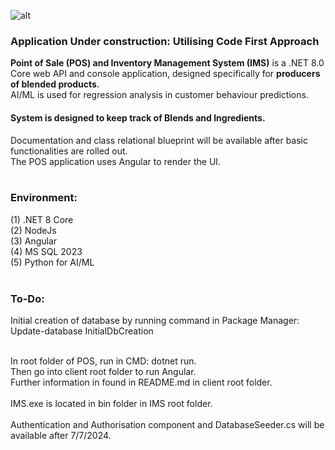 ![alt ](https://github.com/kiet1375/POS_IMS/https://github.com/kiet1375/POS_IMS/main/POS_IMS/imgs/POS_IMS.jpg)

<h3><b>Application Under construction: Utilising Code First Approach</b></h3>
<b>Point of Sale (POS) and Inventory Management System (IMS)</b> is a .NET 8.0 Core web API and console application, designed specifically for <b>producers of blended products</b>. <br />
AI/ML is used for regression analysis in customer behaviour predictions.
<h4>System is designed to keep track of Blends and Ingredients.</h4>
Documentation and class relational blueprint will be available after basic functionalities are rolled out.</br />
The POS application uses Angular to render the UI.<br /><br />
<h3>Environment:</h3>

(1) .NET 8 Core
<br />
(2) NodeJs
<br />
(3) Angular
<br />
(4) MS SQL 2023
<br />
(5) Python for AI/ML
<br />
<br />
<h3>To-Do:</h3>

Initial creation of database by running command in Package Manager: Update-database InitialDbCreation <br />



<br />
In root folder of POS, run in CMD:
dotnet run.
<br /> 
Then go into client root folder to run Angular. <br />
Further information in found in README.md in client root folder.<br /><br />
IMS.exe is located in bin folder in IMS root folder.<br/> <br/>
Authentication and Authorisation component and DatabaseSeeder.cs  will be available after 7/7/2024.





